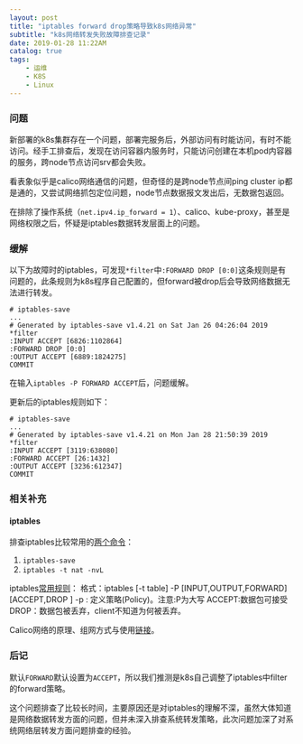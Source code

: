 ```yaml
---
layout: post
title: "iptables forward drop策略导致k8s网络异常"
subtitle: "k8s网络转发失败故障排查记录"
date: 2019-01-28 11:22AM
catalog: true
tags:
    - 运维
    - K8S
    - Linux
---
```


### 问题

新部署的k8s集群存在一个问题，部署完服务后，外部访问有时能访问，有时不能访问。经手工排查后，发现在访问容器内服务时，只能访问创建在本机pod内容器的服务，跨node节点访问srv都会失败。

看表象似乎是calico网络通信的问题，但奇怪的是跨node节点间ping cluster ip都是通的，又尝试网络抓包定位问题，node节点数据报文发出后，无数据包返回。

在排除了操作系统（`net.ipv4.ip_forward = 1`）、calico、kube-proxy，甚至是网络权限之后，怀疑是iptables数据转发层面上的问题。

### 缓解

以下为故障时的iptables，可发现`*filter`中`:FORWARD DROP [0:0]`这条规则是有问题的，此条规则为k8s程序自己配置的，但forward被drop后会导致网络数据无法进行转发。

```
# iptables-save
...
# Generated by iptables-save v1.4.21 on Sat Jan 26 04:26:04 2019
*filter
:INPUT ACCEPT [6826:1102864]
:FORWARD DROP [0:0]
:OUTPUT ACCEPT [6889:1824275]
COMMIT
```

在输入`iptables -P FORWARD ACCEPT`后，问题缓解。

更新后的iptables规则如下：

```
# iptables-save
...
# Generated by iptables-save v1.4.21 on Mon Jan 28 21:50:39 2019
*filter
:INPUT ACCEPT [3119:638080]
:FORWARD ACCEPT [26:1432]
:OUTPUT ACCEPT [3236:612347]
COMMIT
```

### 相关补充

#### iptables 
排查iptables比较常用的[两个命令][1]：
1. `iptables-save`
2. `iptables -t nat -nvL`

iptables[常用规则][2]：
格式：iptables [-t table] -P [INPUT,OUTPUT,FORWARD] [ACCEPT,DROP ]
-p : 定义策略(Policy)。注意:P为大写 
ACCEPT:数据包可接受 
DROP：数据包被丢弃，client不知道为何被丢弃。

Calico网络的原理、组网方式与使用[链接][3]。

### 后记

默认`FORWARD`默认设置为`ACCEPT`，所以我们推测是k8s自己调整了iptables中filter的forward策略。

这个问题排查了比较长时间，主要原因还是对iptables的理解不深，虽然大体知道是网络数据转发方面的问题，但并未深入排查系统转发策略，此次问题加深了对系统网络层转发方面问题排查的经验。

[1]: https://www.cnblogs.com/charlieroro/p/9588019.html "理解kubernetes环境的iptables"
[2]: https://blog.csdn.net/canot/article/details/51289176 "Centos6.5 iptables的Filter详解"
[3]: https://www.lijiaocn.com/%E9%A1%B9%E7%9B%AE/2017/04/11/calico-usage.html "Calico网络的原理、组网方式与使用"
